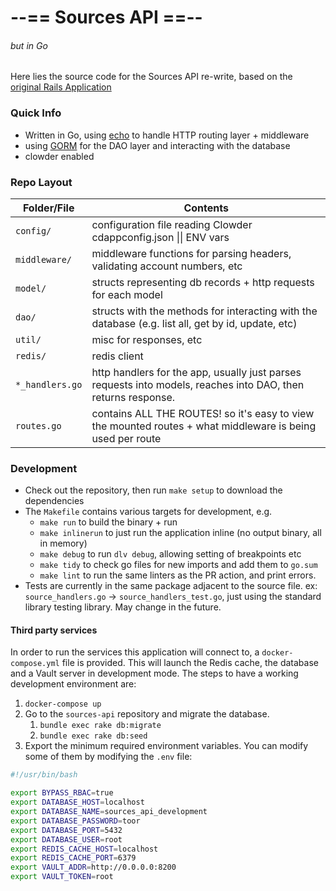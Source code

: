 # --== Sources API ==-- 
###### _but in Go_

Here lies the source code for the Sources API re-write, based on the [original Rails Application](https://github.com/RedHatInsights/sources-api)

### Quick Info
- Written in Go, using [echo](https://echo.labstack.com/) to handle HTTP routing layer + middleware
- using [GORM](gorm.io) for the DAO layer and interacting with the database
- clowder enabled

### Repo Layout
|Folder/File   | Contents  |
|---|---|
| `config/` | configuration file reading Clowder cdappconfig.json \|\| ENV vars |
| `middleware/` | middleware functions for parsing headers, validating account numbers, etc |
| `model/` | structs representing db records + http requests for each model |
| `dao/`  |  structs with the methods for interacting with the database (e.g. list all, get by id, update, etc) |
| `util/` | misc for responses, etc |
| `redis/` | redis client |
| `*_handlers.go` | http handlers for the app, usually just parses requests into models, reaches into DAO, then returns response. |
| `routes.go` | contains ALL THE ROUTES! so it's easy to view the mounted routes + what middleware is being used per route |

### Development
- Check out the repository, then run `make setup` to download the dependencies
- The `Makefile` contains various targets for development, e.g.  
    - `make run` to build the binary + run 
    - `make inlinerun` to just run the application inline (no output binary, all in memory)
    - `make debug` to run `dlv debug`, allowing setting of breakpoints etc
    - `make tidy` to check go files for new imports and add them to `go.sum`
    - `make lint` to run the same linters as the PR action, and print errors.
- Tests are currently in the same package adjacent to the source file. ex: `source_handlers.go` -> `source_handlers_test.go`, just using the standard library testing library. May change in the future. 

#### Third party services

In order to run the services this application will connect to, a `docker-compose.yml` file is provided. This will
launch the Redis cache, the database and a Vault server in development mode. The steps to have a working development
environment are:

1. `docker-compose up`
2. Go to the `sources-api` repository and migrate the database.
   1. `bundle exec rake db:migrate`
   2. `bundle exec rake db:seed`
3. Export the minimum required environment variables. You can modify some of them by modifying the `.env` file:

```bash
#!/usr/bin/bash

export BYPASS_RBAC=true
export DATABASE_HOST=localhost
export DATABASE_NAME=sources_api_development
export DATABASE_PASSWORD=toor
export DATABASE_PORT=5432
export DATABASE_USER=root
export REDIS_CACHE_HOST=localhost
export REDIS_CACHE_PORT=6379
export VAULT_ADDR=http://0.0.0.0:8200
export VAULT_TOKEN=root
```
